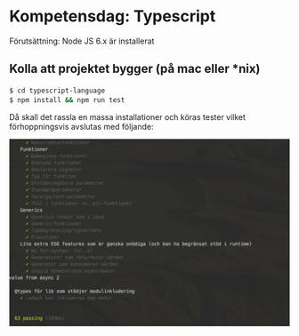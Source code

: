 Kompetensdag: Typescript
========================

Förutsättning: Node JS 6.x är installerat

Kolla att projektet bygger (på mac eller *nix)
----------------------------------------------

```bash
$ cd typescript-language
$ npm install && npm run test
```
Då skall det rassla en massa installationer och köras tester 
vilket förhoppningsvis avslutas med följande:

![Testresultat](testresult.png)